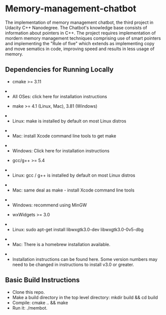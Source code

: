 # Memory-management-chatbot

<p>The implementation of memory management chatbot, the third project in Udacity C++ Nanodegree. The Chatbot's knowledge base consists of information about pointers in C++. The project requires implementation of mordern memory management techniques comprising use of smart pointers and implementing the "Rule of five" which extends as implementing copy and move sematics in code, improving speed and results in less usage of memory.</p>

<h2>Dependencies for Running Locally</h2>


<ul><li>cmake >= 3.11</li></ul>
    <li><ul><li>All OSes: click here for installation instructions</li></ul></li>
<ul><li>make >= 4.1 (Linux, Mac), 3.81 (Windows)</li></ul>
    <li><ul><li>Linux: make is installed by default on most Linux distros</li></ul></li>
    <li><ul><li>Mac: install Xcode command line tools to get make</li></ul></li>
    <li><ul><li>Windows: Click here for installation instructions</li></ul></li>
<ul><li>gcc/g++ >= 5.4</li></ul>
    <li><ul><li>Linux: gcc / g++ is installed by default on most Linux distros</li></ul></li>
    <li><ul><li>Mac: same deal as make - install Xcode command line tools</li></ul></li>
    <li><ul><li>Windows: recommend using MinGW</li></ul></li>
<ul><li>wxWidgets >= 3.0</li></ul>
    <li><ul><li>Linux: sudo apt-get install libwxgtk3.0-dev libwxgtk3.0-0v5-dbg</li></ul></li>
    <li><ul><li>Mac: There is a homebrew installation available.</li></ul></li>
    <li><ul><li>Installation instructions can be found here. Some version numbers may need to be changed in instructions to install v3.0 or greater.</li></ul></li>


<h2>Basic Build Instructions</h2>
<ul>
    <li>Clone this repo.</li>
    <li>Make a build directory in the top level directory: mkdir build && cd build</li>
    <li>Compile: cmake .. && make</li>
    <li>Run it: ./membot.</li>
</ul>

